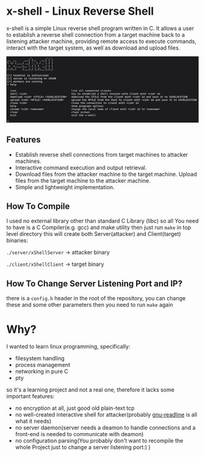 # x-shell - Linux Reverse Shell
x-shell is a simple Linux reverse shell program written in C. It allows a user to establish a reverse shell connection from a target machine back to a listening attacker machine, providing remote access to execute commands, interact with the target system, as well as download and upload files.

![cool_ascii](./assets/view.png)

## Features
- Establish reverse shell connections from target machines to attacker machines.
- Interactive command execution and output retrieval.
- Download files from the attacker machine to the target machine.
Upload files from the target machine to the attacker machine.
- Simple and lightweight implementation.

## How To Compile
I used no external library other than standard C Library (libc) so all You need to have is a C Compiler(e.g. gcc) and make utility then just run `make` in top level directory this will create both Server(attacker) and Client(target) binaries:

`./server/xShellServer` -> attacker binary

`./client/xShellClient` -> target binary

## How To Change Server Listening Port and IP?
there is a `config.h` header in the root of the repository, you can change these and some other parameters then you need to run `make` again

# Why?
I wanted to learn linux programming, specifically:
- filesystem handling
- process management
- networking in pure C
- pty

so it's a learning project and not a real one, therefore it lacks some important features:
- no encryption at all, just good old plain-text tcp
- no well-created interactive shell for attacker(probably [gnu-readline](https://en.wikipedia.org/wiki/GNU_Readline) is all what it needs)
- no server daemon(server needs a deamon to handle connections and a front-end is needed to communicate with deamon)
- no configuration parsing(You probably don't want to recompile the whole Project just to change a server listening port:) )
